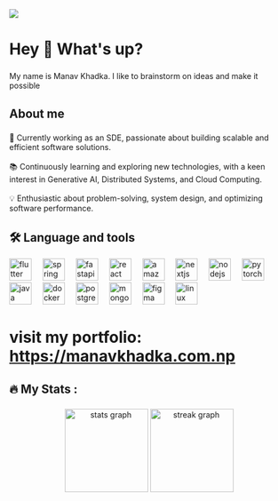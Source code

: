 <div align="left">
  <img src="https://visitor-badge.laobi.icu/badge?page_id=manav-khadka.manav-khadka&"  />
</div>


<h1 align="left">Hey 👋 What's up?</h1>

###

<p align="left">My name is Manav Khadka. I like to brainstorm on ideas and make it possible</p>

###

<h2 align="left">About me</h2>

###

<p align="left">🔭 Currently working as an SDE, passionate about building scalable and efficient software solutions.<br><br>📚 Continuously learning and exploring new technologies, with a keen interest in Generative AI, Distributed Systems, and Cloud Computing.<br><br>💡 Enthusiastic about problem-solving, system design, and optimizing software performance.<br></p>

###
<h2 align="left">🛠 Language and tools</h2>


<div align="left">
  <img src="https://cdn.jsdelivr.net/gh/devicons/devicon/icons/flutter/flutter-original.svg" height="40" alt="flutter logo"  />
  <img width="12" />
  <img src="https://cdn.jsdelivr.net/gh/devicons/devicon/icons/spring/spring-original.svg" height="40" alt="spring logo"  />
  <img width="12" />
  <img src="https://cdn.jsdelivr.net/gh/devicons/devicon/icons/fastapi/fastapi-original.svg" height="40" alt="fastapi logo"  />
  <img width="12" />
  <img src="https://cdn.jsdelivr.net/gh/devicons/devicon/icons/react/react-original.svg" height="40" alt="react logo"  />
  <img width="12" />
  <img src="https://cdn.jsdelivr.net/gh/devicons/devicon/icons/amazonwebservices/amazonwebservices-line-wordmark.svg" height="40" alt="amazonwebservices logo"  />
  <img width="12" />
  <img src="https://cdn.jsdelivr.net/gh/devicons/devicon/icons/nextjs/nextjs-original.svg" height="40" alt="nextjs logo"  />
  <img width="12" />
  <img src="https://cdn.jsdelivr.net/gh/devicons/devicon/icons/nodejs/nodejs-original.svg" height="40" alt="nodejs logo"  />
  <img width="12" />
  <img src="https://cdn.jsdelivr.net/gh/devicons/devicon/icons/pytorch/pytorch-original.svg" height="40" alt="pytorch logo"  />
  <img width="12" />
  <img src="https://cdn.jsdelivr.net/gh/devicons/devicon/icons/java/java-original.svg" height="40" alt="java logo"  />
  <img width="12" />
  <img src="https://cdn.jsdelivr.net/gh/devicons/devicon/icons/docker/docker-plain-wordmark.svg" height="40" alt="docker logo"  />
  <img width="12" />
  <img src="https://cdn.jsdelivr.net/gh/devicons/devicon/icons/postgresql/postgresql-original.svg" height="40" alt="postgresql logo"  />
  <img width="12" />
  <img src="https://cdn.jsdelivr.net/gh/devicons/devicon/icons/mongodb/mongodb-original.svg" height="40" alt="mongodb logo"  />
  <img width="12" />
  <img src="https://cdn.jsdelivr.net/gh/devicons/devicon/icons/figma/figma-original.svg" height="40" alt="figma logo"  />
  <img width="12" />
  <img src="https://cdn.jsdelivr.net/gh/devicons/devicon/icons/linux/linux-original.svg" height="40" alt="linux logo"  />
</div>

# visit my portfolio: https://manavkhadka.com.np
###

<h2 align="left">🔥 My Stats :</h2>

###

<div align="center">
  <img src="https://github-readme-stats.vercel.app/api?username=manav-khadka&hide_title=false&hide_rank=false&show_icons=true&include_all_commits=true&count_private=true&disable_animations=false&theme=dracula&locale=en&hide_border=false&order=1" height="150" alt="stats graph"  />
  <img src="https://streak-stats.demolab.com?user=manav-khadka&locale=en&mode=daily&theme=dracula&hide_border=false&border_radius=5&order=3" height="150" alt="streak graph"  />
</div>

###

